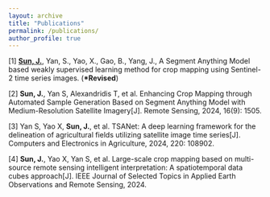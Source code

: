 ```yaml
---
layout: archive
title: "Publications"
permalink: /publications/
author_profile: true
---
```


[1]	<u>**Sun, J.**</u>, Yan, S., Yao, X., Gao, B., Yang, J., A Segment Anything Model based weakly supervised learning method for crop mapping using Sentinel-2 time series images. (__*Revised__)

[2]	**Sun, J.**, Yan S, Alexandridis T, et al. Enhancing Crop Mapping through Automated Sample Generation Based on Segment Anything Model with Medium-Resolution Satellite Imagery[J]. Remote Sensing, 2024, 16(9): 1505.

[3] Yan S, Yao X, **Sun, J.**, et al. TSANet: A deep learning framework for the delineation of agricultural fields utilizing satellite image time series[J]. Computers and Electronics in Agriculture, 2024, 220: 108902.

[4]	**Sun, J.**, Yao X, Yan S, et al. Large-scale crop mapping based on multi-source remote sensing intelligent interpretation: A spatiotemporal data cubes approach[J]. IEEE Journal of Selected Topics in Applied Earth Observations and Remote Sensing, 2024.

<!--
{% if author.googlescholar %}
  You can also find my articles on <u><a href="{{author.googlescholar}}">my Google Scholar profile</a>.</u>
{% endif %}
{% include base_path %}
{% for post in site.publications reversed %}
  {% include archive-single.html %}
{% endfor %}
-->
